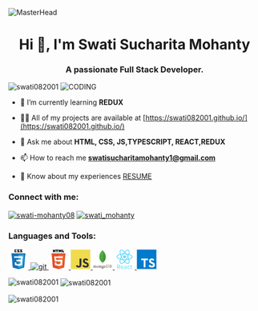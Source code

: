 ![MasterHead](https://www.careerguide.com/career/wp-content/uploads/2020/03/giphy-7-1024x300.gif)
<h1 align="center">Hi 👋, I'm Swati Sucharita Mohanty</h1>
<h3 align="center">A passionate Full Stack Developer.</h3>
<img align="right" width="400" src="https://mir-s3-cdn-cf.behance.net/project_modules/disp/601014116770475.6068beff4640a.gif" alt="CODING" />

<p align="left"> <img src="https://komarev.com/ghpvc/?username=swati082001&label=Profile%20views&color=0e75b6&style=flat" alt="swati082001" /> </p>



- 🌱 I’m currently learning **REDUX**

- 👨‍💻 All of my projects are available at [https://swati082001.github.io/](https://swati082001.github.io/)

- 💬 Ask me about **HTML, CSS, JS,TYPESCRIPT, REACT,REDUX**

- 📫 How to reach me **swatisucharitamohanty1@gmail.com**

- 📄 Know about my experiences [RESUME](https://drive.google.com/file/d/1a-VF7VZId3xmzhow9Pi6LH4Fnz2tmzlL/view?usp=sharing)

<h3 align="left">Connect with me:</h3>
<p align="left">
<a href="https://linkedin.com/in/swati-mohanty08" target="blank"><img align="center" src="https://raw.githubusercontent.com/rahuldkjain/github-profile-readme-generator/master/src/images/icons/Social/linked-in-alt.svg" alt="swati-mohanty08" height="30" width="40" /></a>
<a href="https://www.leetcode.com/swati_mohanty" target="blank"><img align="center" src="https://raw.githubusercontent.com/rahuldkjain/github-profile-readme-generator/master/src/images/icons/Social/leet-code.svg" alt="swati_mohanty" height="30" width="40" /></a>
</p>

<h3 align="left">Languages and Tools:</h3>
<p align="left"> <a href="https://www.w3schools.com/css/" target="_blank" rel="noreferrer"> <img src="https://raw.githubusercontent.com/devicons/devicon/master/icons/css3/css3-original-wordmark.svg" alt="css3" width="40" height="40"/> </a>  
  <a href="https://git-scm.com/" target="_blank" rel="noreferrer"> <img src="https://www.vectorlogo.zone/logos/git-scm/git-scm-icon.svg" alt="git" width="40" height="40"/> </a> <a href="https://www.w3.org/html/" target="_blank" rel="noreferrer"> <img src="https://raw.githubusercontent.com/devicons/devicon/master/icons/html5/html5-original-wordmark.svg" alt="html5" width="40" height="40"/> </a> <a href="https://developer.mozilla.org/en-US/docs/Web/JavaScript" target="_blank" rel="noreferrer"> <img src="https://raw.githubusercontent.com/devicons/devicon/master/icons/javascript/javascript-original.svg" alt="javascript" width="40" height="40"/> </a> <a href="https://www.mongodb.com/" target="_blank" rel="noreferrer"> <img src="https://raw.githubusercontent.com/devicons/devicon/master/icons/mongodb/mongodb-original-wordmark.svg" alt="mongodb" width="40" height="40"/> </a> <a href="https://reactjs.org/" target="_blank" rel="noreferrer"> <img src="https://raw.githubusercontent.com/devicons/devicon/master/icons/react/react-original-wordmark.svg" alt="react" width="40" height="40"/> </a> <a href="https://www.typescriptlang.org/" target="_blank" rel="noreferrer"> <img src="https://raw.githubusercontent.com/devicons/devicon/master/icons/typescript/typescript-original.svg" alt="typescript" width="40" height="40"/> </a> </p>

<p><img align="left" src="https://github-readme-stats.vercel.app/api/top-langs?username=swati082001&show_icons=true&locale=en&layout=compact" alt="swati082001" /></p>

<p>&nbsp;<img align="center" src="https://github-readme-stats.vercel.app/api?username=swati082001&show_icons=true&locale=en" alt="swati082001" /></p>

<p><img align="center" src="https://github-readme-streak-stats.herokuapp.com/?user=swati082001&" alt="swati082001" /></p>

